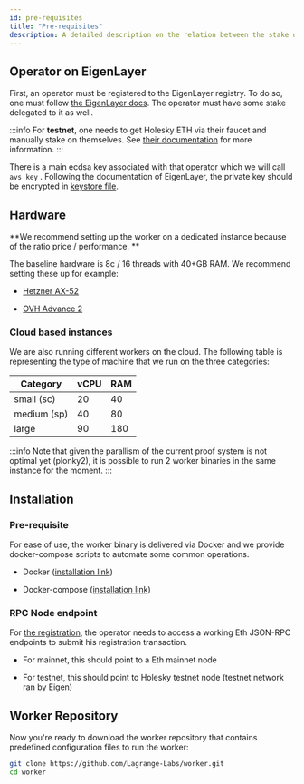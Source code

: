```yaml
---
id: pre-requisites
title: "Pre-requisites"
description: A detailed description on the relation between the stake of an operator and the proof generation tasks it must fulfill
---
```


## Operator on EigenLayer

First, an operator must be registered to the EigenLayer registry. To do so, one must follow [the EigenLayer docs](https://docs.eigenlayer.xyz/eigenlayer/operator-guides/operator-installation#operator-configuration-and-registration). The operator must have some stake delegated to it as well.

:::info
For **testnet**, one needs to get Holesky ETH via their faucet and manually stake on themselves. See [their documentation](https://docs.eigenlayer.xyz/eigenlayer/restaking-guides/restaking-user-guide/stage-2-testnet/obtaining-testnet-eth-and-liquid-staking-tokens-lsts) for more information.
:::

There is a main ecdsa key associated with that operator which we will call `avs_key` . Following the documentation of EigenLayer, the private key should be encrypted in [keystore file](https://goethereumbook.org/keystore/).

## Hardware

**We recommend setting up the worker on a dedicated instance because of the ratio price / performance. **

The baseline hardware is 8c / 16 threads with 40+GB RAM. We recommend setting these up for example:

- [Hetzner AX-52](https://www.hetzner.com/dedicated-rootserver/ax52/)

- [OVH Advance 2](https://www.ovhcloud.com/en/bare-metal/prices/?display=list&range=advance)

### Cloud based instances

We are also running different workers on the cloud. The following table is representing the type of machine that we run on the three categories:

| Category    | vCPU | RAM |
| ----------- | ---- | --- |
| small (sc)  | 20   | 40  |
| medium (sp) | 40   | 80  |
| large       | 90   | 180 |

:::info
Note that given the parallism of the current proof system is not optimal yet (plonky2), it is possible to run 2 worker binaries in the same instance for the moment.
:::

## Installation

### Pre-requisite

For ease of use, the worker binary is delivered via Docker and we provide docker-compose scripts to automate some common operations.

- Docker ([installation link](https://docs.docker.com/get-docker/))

- Docker-compose ([installation link](https://docs.docker.com/compose/install/))

### RPC Node endpoint

For [the registration](https://lagrange-labs.gitbook.io/lagrange-v2-1/zk-coprocessor/avs-operators/registration), the operator needs to access a working Eth JSON-RPC endpoints to submit his registration transaction.

- For mainnet, this should point to a Eth mainnet node

- For testnet, this should point to Holesky testnet node (testnet network ran by Eigen)

## Worker Repository

Now you're ready to download the worker repository that contains predefined configuration files to run the worker:

```bash
git clone https://github.com/Lagrange-Labs/worker.git
cd worker
```
